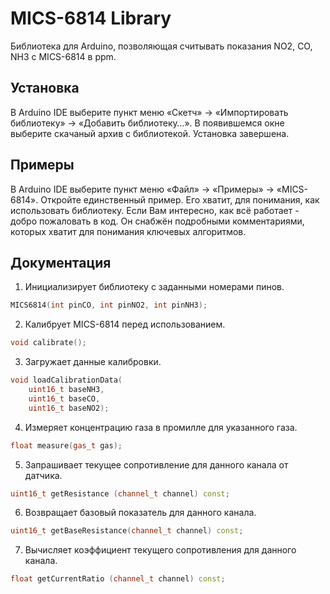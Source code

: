 # MICS-6814 Library

Библиотека для Arduino, позволяющая считывать показания NO2, CO, NH3 с MICS-6814 в ppm.

## Установка

В Arduino IDE выберите пункт меню «Скетч» → «Импортировать библиотеку» → «Добавить библиотеку…». В появившемся окне выберите скачаный архив с библиотекой. Установка завершена.

## Примеры

В Arduino IDE выберите пункт меню «Файл» → «Примеры» → «MICS-6814». Откройте единственный пример. Его хватит, для понимания, как использовать библиотеку. Если Вам интересно, как всё работает - добро пожаловать в код. Он снабжён подробными комментариями, которых хватит для понимания ключевых алгоритмов.

## Документация

1. Инициализирует библиотеку с заданными номерами пинов.
```cpp
MICS6814(int pinCO, int pinNO2, int pinNH3);
```

2. Калибрует MICS-6814 перед использованием.
```cpp
void calibrate();
```

3. Загружает данные калибровки.
```cpp
void loadCalibrationData(
	uint16_t baseNH3,
	uint16_t baseCO,
	uint16_t baseNO2);
```

4. Измеряет концентрацию газа в промилле для указанного газа.
```cpp
float measure(gas_t gas);
```

5. Запрашивает текущее сопротивление для данного канала от датчика.
```cpp
uint16_t getResistance (channel_t channel) const;
```

6. Возвращает базовый показатель для данного канала.
```cpp
uint16_t getBaseResistance(channel_t channel) const;
```

7. Вычисляет коэффициент текущего сопротивления для данного канала.
```cpp
float getCurrentRatio (channel_t channel) const;
```